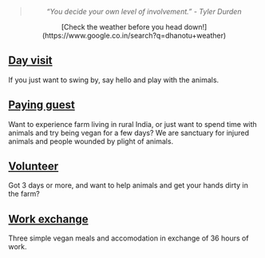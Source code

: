 <!--

Title: Participate

-->
> <center><i>“You decide your own level of involvement.” - Tyler Durden</i></center>

<!--
<div class="youtube-player" data-id="dJL3PWM6Dng"></div>
-->
<center>
[Check the weather before you head down!](https://www.google.co.in/search?q=dhanotu+weather)
</center>

[Day visit](/?p=directions)
--
If you just want to swing by, say hello and play with the animals. 

[Paying guest](/?p=farmstay)
--

Want to experience farm living in rural India, or just want to spend time with animals and try being vegan for a few days? We are sanctuary for injured animals and people wounded by plight of animals.

[Volunteer](/?p=volunteer)
--
Got 3 days or more, and want to help animals and get your hands dirty in the farm?

[Work exchange](/?p=workexchange)
--
Three simple vegan meals and accomodation in exchange of 36 hours of work.
